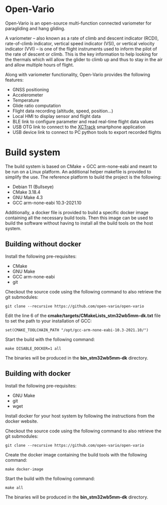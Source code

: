 # Open-Vario

Open-Vario is an open-source multi-function connected variometer for paragliding and hang gliding.

A variometer – also known as a rate of climb and descent indicator (RCDI), rate-of-climb indicator, vertical speed indicator (VSI), or vertical velocity indicator (VVI) – is one of the flight instruments used to inform the pilot of the rate of descent or climb. This is the key information to help looking for the thermals which will allow the glider to climb up and thus to stay in the air and allow multiple hours of flight.

Along with variometer functionality, Open-Vario provides the following features:

* GNSS positioning
* Accelerometer
* Temperature
* Glide ratio computation
* Flight data recording (altitude, speed, position…)
* Local HMI to display sensor and flight data
* BLE link to configure parameter and read real-time flight data values
* USB OTG link to connect to the [XCTrack](https://xctrack.org/) smartphone application
* USB device link to connect to PC python tools to export recorded flights

# Build system

The build system is based on CMake + GCC arm-none-eabi and meant to be run on a Linux platform. An additional helper makefile is provided to simplify the use.
The reference platform to build the project is the following:

* Debian 11 (Bullseye)
* CMake 3.18.4
* GNU Make 4.3
* GCC arm-none-eabi 10.3-2021.10

Additionally, a docker file is provided to build a specific docker image containing all the necessary build tools. Then this image can be used to build the software without having to install all the build tools on the host system.

## Building without docker

Install the following pre-requisites:
* CMake
* GNU Make
* GCC arm-none-eabi
* git

Checkout the source code using the following command to also retrieve the git submodules:

`git clone --recursive https://github.com/open-vario/open-vario`

Edit the line 6 of the **cmake/targets/CMakeLists_stm32wb5mm-dk.txt** file to set the path to your installation of GCC:

`set(CMAKE_TOOLCHAIN_PATH "/opt/gcc-arm-none-eabi-10.3-2021.10/")`

Start the build with the following command:

`make DISABLE_DOCKER=1 all`

The binaries will be produced in the **bin_stm32wb5mm-dk** directory.

## Building with docker

Install the following pre-requisites:

* GNU Make
* git
* wget

Install docker for your host system by following the instructions from the docker website.

Checkout the source code using the following command to also retrieve the git submodules:

`git clone --recursive https://github.com/open-vario/open-vario`

Create the docker image containing the build tools with the following command:

`make docker-image`

Start the build with the following command:

`make all`

The binaries will be produced in the **bin_stm32wb5mm-dk** directory.
